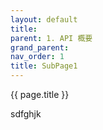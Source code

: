 ```yaml
---
layout: default
title: 
parent: 1. API 概要
grand_parent:  
nav_order: 1
title: SubPage1
---
```


 {{ page.title }}


 sdfghjk